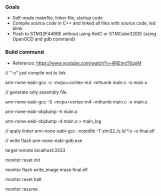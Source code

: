 ### Goals
- Self-made makefile, linker file, startup code
- Compile source code in C++ and linked all files with source code, led blink
- Flash to STM32F446RE without using KeilC or STMCube32IDE (using OpenOCD and gdb command)


### Build command
- Reference: https://www.youtube.com/watch?v=4RjEmcT6JpM

// "-c" just compile not to link

arm-none-eabi-gcc -c -mcpu=cortex-m4 -mthumb main.c -o main.o

// generate only assembly file

arm-none-eabi-gcc -S -mcpu=cortex-m4 -mthumb main.c -o main.s

arm-none-eabi-objdump -h main.o

arm-none-eabi-objdump -d main.o > main_log

// apply linker
arm-none-eabi-gcc -nostdlib -T stm32_ls.ld *.o -o final.elf


// write flash 
arm-none-eabi-gdb.exe

target remote localhost:3333

monitor reset init

monitor flash write_image erase final.elf

monitor reset halt

monitor resume
